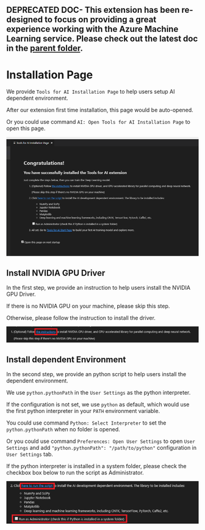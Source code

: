 ## DEPRECATED DOC- This extension has been re-designed to focus on providing a great experience working with the Azure Machine Learning service. Please check out the latest doc in the [parent folder](..).
# Installation Page

We provide `Tools for AI Installation Page` to help users setup AI dependent environment.

After our extension first time installation, this page would be auto-opened.

Or you could use command `AI: Open Tools for AI Installation Page` to open this page.

![Installation Page](./media/homepage/installationPage.png)

## Install NVIDIA GPU Driver

In the first step, we provide an instruction to help users install the NVIDIA GPU Driver.

If there is no NVIDIA GPU on your machine, please skip this step.

Otherwise, please follow the instruction to install the driver.

![Install GPU Driver](./media/homepage/installationPageStep1.png)

## Install dependent Environment

In the second step, we provide an python script to help users install the dependent environment.

We use `python.pythonPath` in the `User Settings` as the python interpreter.

If the configuration is not set, we use `python` as default, which would use the first python interpreter in your `PATH` environment variable.

You could use command `Python: Select Interpreter` to set the `python.pythonPath` when no folder is opened.

Or you could use command `Preferences: Open User Settings` to open `User Settings` and add `"python.pythonPath": "/path/to/python"` configuration in `User Settings` tab.

If the python interpreter is installed in a system folder, please check the checkbox box below to run the script as Administrator.

![Install the Dependent Environment](./media/homepage/installationPageStep2.png)
